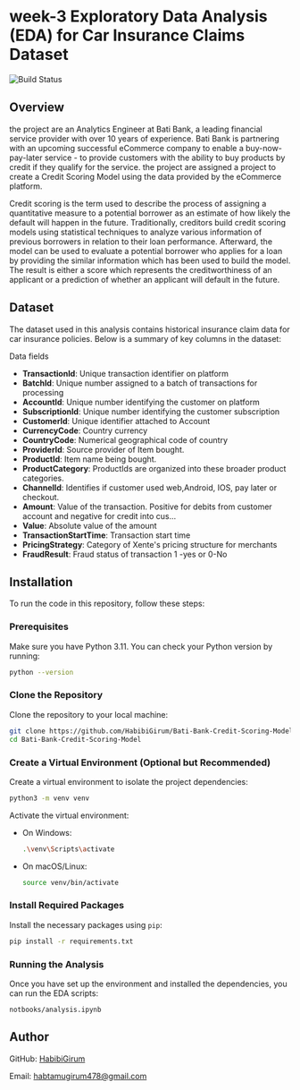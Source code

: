 # week-3  Exploratory Data Analysis (EDA) for Car Insurance Claims Dataset

![Build Status](https://github.com/HabibiGirum/Bati-Bank-Credit-Scoring-Model/actions/workflows/unittests.yml/badge.svg)

## Overview

the project are an Analytics Engineer at Bati Bank, a leading financial service provider with over 10 years of experience. Bati Bank is partnering with an upcoming successful eCommerce company to enable a buy-now-pay-later service - to provide customers with the ability to buy products by credit if they qualify for the service. the project are assigned a project to create a Credit Scoring Model using the data provided by the eCommerce platform.

Credit scoring is the term used to describe the process of assigning a quantitative measure to a potential borrower as an estimate of how likely the default will happen in the future. Traditionally, creditors build credit scoring models using statistical techniques to analyze various information of previous borrowers in relation to their loan performance. Afterward, the model can be used to evaluate a potential borrower who applies for a loan by providing the similar information which has been used to build the model. The result is either a score which represents the creditworthiness of an applicant or a prediction of whether an applicant will default in the future.

## Dataset

The dataset used in this analysis contains historical insurance claim data for car insurance policies. Below is a summary of key columns in the dataset:

Data fields
- **TransactionId**: Unique transaction identifier on platform
- **BatchId**: Unique number assigned to a batch of transactions for processing
- **AccountId**: Unique number identifying the customer on platform
- **SubscriptionId**: Unique number identifying the customer subscription
- **CustomerId**: Unique identifier attached to Account
- **CurrencyCode**: Country currency
- **CountryCode**: Numerical geographical code of country
- **ProviderId**: Source provider of Item bought.
- **ProductId**: Item name being bought.
- **ProductCategory**: ProductIds are organized into these broader product categories.
- **ChannelId**: Identifies if customer used web,Android, IOS, pay later or checkout.
- **Amount**: Value of the transaction. Positive for debits from customer account and negative for credit into cus...
- **Value**: Absolute value of the amount
- **TransactionStartTime**: Transaction start time
- **PricingStrategy**: Category of Xente's pricing structure for merchants
- **FraudResult**: Fraud status of transaction 1 -yes or 0-No


## Installation

To run the code in this repository, follow these steps:

### Prerequisites

Make sure you have Python 3.11. You can check your Python version by running:

```bash
python --version
```

### Clone the Repository

Clone the repository to your local machine:

```bash
git clone https://github.com/HabibiGirum/Bati-Bank-Credit-Scoring-Model.git
cd Bati-Bank-Credit-Scoring-Model
```

### Create a Virtual Environment (Optional but Recommended)

Create a virtual environment to isolate the project dependencies:

```bash
python3 -m venv venv
```

Activate the virtual environment:

- On Windows:
  ```bash
  .\venv\Scripts\activate
  ```
- On macOS/Linux:
  ```bash
  source venv/bin/activate
  ```

### Install Required Packages

Install the necessary packages using `pip`:

```bash
pip install -r requirements.txt
```

### Running the Analysis

Once you have set up the environment and installed the dependencies, you can run the EDA scripts:

```notbooks/analysis.ipynb```

## Author  
GitHub: [HabibiGirum](https://github.com/HabibiGirum)

Email:  habtamugirum478@gmail.com